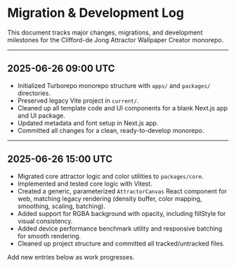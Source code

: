 # Migration & Development Log

This document tracks major changes, migrations, and development milestones for the Clifford-de Jong Attractor Wallpaper Creator monorepo.

---

## 2025-06-26 09:00 UTC
- Initialized Turborepo monorepo structure with `apps/` and `packages/` directories.
- Preserved legacy Vite project in `current/`.
- Cleaned up all template code and UI components for a blank Next.js app and UI package.
- Updated metadata and font setup in Next.js app.
- Committed all changes for a clean, ready-to-develop monorepo.

---

## 2025-06-26 15:00 UTC
- Migrated core attractor logic and color utilities to `packages/core`.
- Implemented and tested core logic with Vitest.
- Created a generic, parameterized `AttractorCanvas` React component for web, matching legacy rendering (density buffer, color mapping, smoothing, scaling, batching).
- Added support for RGBA background with opacity, including fillStyle for visual consistency.
- Added device performance benchmark utility and responsive batching for smooth rendering.
- Cleaned up project structure and committed all tracked/untracked files.

Add new entries below as work progresses.
